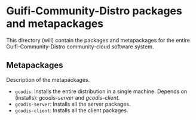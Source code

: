 Guifi-Community-Distro packages and metapackages
================================================

This directory (will) contain the packages and metapackages for the entire Guifi-Community-Distro community-cloud software system.

Metapackages
------------

Description of the metapackages.

- `gcodis`: Installs the entire distribution in a single machine. Depends on (installs): *gcodis-server* and *gcodis-client*.
- `gcodis-server`: Installs all the server packages.
- `gcodis-client`: Installs all the client packages.

